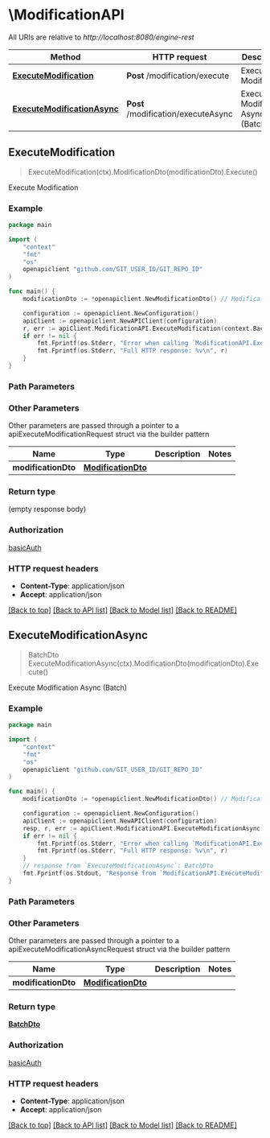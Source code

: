 # \ModificationAPI

All URIs are relative to *http://localhost:8080/engine-rest*

Method | HTTP request | Description
------------- | ------------- | -------------
[**ExecuteModification**](ModificationAPI.md#ExecuteModification) | **Post** /modification/execute | Execute Modification
[**ExecuteModificationAsync**](ModificationAPI.md#ExecuteModificationAsync) | **Post** /modification/executeAsync | Execute Modification Async (Batch)



## ExecuteModification

> ExecuteModification(ctx).ModificationDto(modificationDto).Execute()

Execute Modification



### Example

```go
package main

import (
	"context"
	"fmt"
	"os"
	openapiclient "github.com/GIT_USER_ID/GIT_REPO_ID"
)

func main() {
	modificationDto := *openapiclient.NewModificationDto() // ModificationDto |  (optional)

	configuration := openapiclient.NewConfiguration()
	apiClient := openapiclient.NewAPIClient(configuration)
	r, err := apiClient.ModificationAPI.ExecuteModification(context.Background()).ModificationDto(modificationDto).Execute()
	if err != nil {
		fmt.Fprintf(os.Stderr, "Error when calling `ModificationAPI.ExecuteModification``: %v\n", err)
		fmt.Fprintf(os.Stderr, "Full HTTP response: %v\n", r)
	}
}
```

### Path Parameters



### Other Parameters

Other parameters are passed through a pointer to a apiExecuteModificationRequest struct via the builder pattern


Name | Type | Description  | Notes
------------- | ------------- | ------------- | -------------
 **modificationDto** | [**ModificationDto**](ModificationDto.md) |  | 

### Return type

 (empty response body)

### Authorization

[basicAuth](../README.md#basicAuth)

### HTTP request headers

- **Content-Type**: application/json
- **Accept**: application/json

[[Back to top]](#) [[Back to API list]](../README.md#documentation-for-api-endpoints)
[[Back to Model list]](../README.md#documentation-for-models)
[[Back to README]](../README.md)


## ExecuteModificationAsync

> BatchDto ExecuteModificationAsync(ctx).ModificationDto(modificationDto).Execute()

Execute Modification Async (Batch)



### Example

```go
package main

import (
	"context"
	"fmt"
	"os"
	openapiclient "github.com/GIT_USER_ID/GIT_REPO_ID"
)

func main() {
	modificationDto := *openapiclient.NewModificationDto() // ModificationDto |  (optional)

	configuration := openapiclient.NewConfiguration()
	apiClient := openapiclient.NewAPIClient(configuration)
	resp, r, err := apiClient.ModificationAPI.ExecuteModificationAsync(context.Background()).ModificationDto(modificationDto).Execute()
	if err != nil {
		fmt.Fprintf(os.Stderr, "Error when calling `ModificationAPI.ExecuteModificationAsync``: %v\n", err)
		fmt.Fprintf(os.Stderr, "Full HTTP response: %v\n", r)
	}
	// response from `ExecuteModificationAsync`: BatchDto
	fmt.Fprintf(os.Stdout, "Response from `ModificationAPI.ExecuteModificationAsync`: %v\n", resp)
}
```

### Path Parameters



### Other Parameters

Other parameters are passed through a pointer to a apiExecuteModificationAsyncRequest struct via the builder pattern


Name | Type | Description  | Notes
------------- | ------------- | ------------- | -------------
 **modificationDto** | [**ModificationDto**](ModificationDto.md) |  | 

### Return type

[**BatchDto**](BatchDto.md)

### Authorization

[basicAuth](../README.md#basicAuth)

### HTTP request headers

- **Content-Type**: application/json
- **Accept**: application/json

[[Back to top]](#) [[Back to API list]](../README.md#documentation-for-api-endpoints)
[[Back to Model list]](../README.md#documentation-for-models)
[[Back to README]](../README.md)

